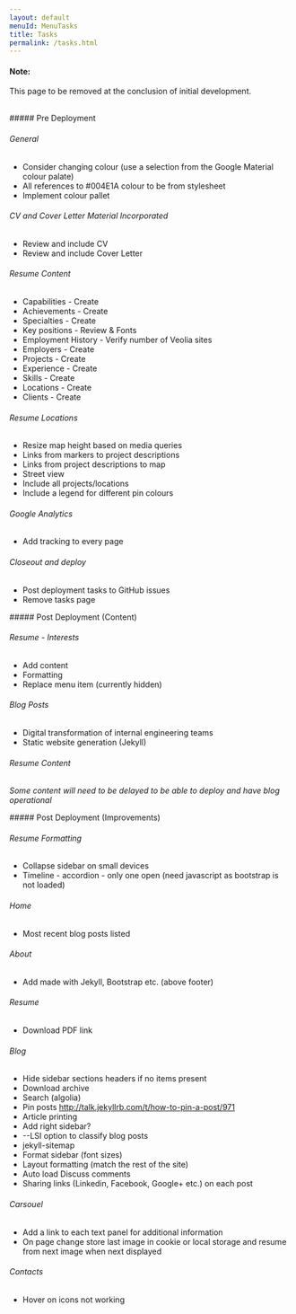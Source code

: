 ```yaml
---
layout: default
menuId: MenuTasks
title: Tasks
permalink: /tasks.html
---
```

<div class="alert alert-warning">
  <div class="">
    <h4 class="alert-heading">Note: </h4>
    <!--
    <h5 class="alert-subheading">Page not found</h5>
    -->
    <p class="">This page to be removed at the conclusion of initial development.</p>
    <!--
    <a href="#" class="card-link">Card link</a>
    <a href="#" class="card-link">Another link</a>
    -->
  </div>
</div>

<br>

<div class="container">
<div class="row">

<div class="col-md-4">            
<div markdown="1">
##### Pre Deployment

###### General
- Consider changing colour (use a selection from the Google Material colour palate)
- All references to #004E1A colour to be from stylesheet
- Implement colour pallet

###### CV and Cover Letter Material Incorporated
- Review and include CV
- Review and include Cover Letter

###### Resume Content
- Capabilities - Create
- Achievements - Create
- Specialties - Create
- Key positions - Review & Fonts
- Employment History - Verify number of Veolia sites
- Employers - Create
- Projects - Create
- Experience - Create
- Skills - Create
- Locations - Create
- Clients - Create

###### Resume Locations
- Resize map height based on media queries
- Links from markers to project descriptions
- Links from project descriptions to map
- Street view
- Include all projects/locations
- Include a legend for different pin colours

###### Google Analytics
- Add tracking to every page

###### Closeout and deploy
- Post deployment tasks to GitHub issues
- Remove tasks page

</div>
</div>

<div class="col-md-4">
<div markdown="1">
##### Post Deployment (Content)

###### Resume - Interests
- Add content
- Formatting
- Replace menu item (currently hidden)

###### Blog Posts
- Digital transformation of internal engineering teams
- Static website generation (Jekyll)

###### Resume Content
*Some content will need to be delayed to be able to deploy and have blog operational*

</div>
</div>

<div class="col-md-4">
<div markdown="1">
##### Post Deployment (Improvements)

###### Resume Formatting
- Collapse sidebar on small devices
- Timeline - accordion - only one open (need javascript as bootstrap is not loaded)

###### Home
- Most recent blog posts listed

###### About
- Add made with Jekyll, Bootstrap etc. (above footer)

###### Resume
- Download PDF link

###### Blog
- Hide sidebar sections headers if no items present
- Download archive
- Search (algolia)
- Pin posts http://talk.jekyllrb.com/t/how-to-pin-a-post/971
- Article printing
- Add right sidebar?
- --LSI option to classify blog posts
- jekyll-sitemap
- Format sidebar (font sizes)
- Layout formatting (match the rest of the site)
- Auto load Discuss comments
- Sharing links (Linkedin, Facebook, Google+ etc.) on each post

###### Carsouel
- Add a link to each text panel for additional information
- On page change store last image in cookie or local storage and resume from next image when next displayed

###### Contacts
- Hover on icons not working

</div>
</div>

</div>
</div>
